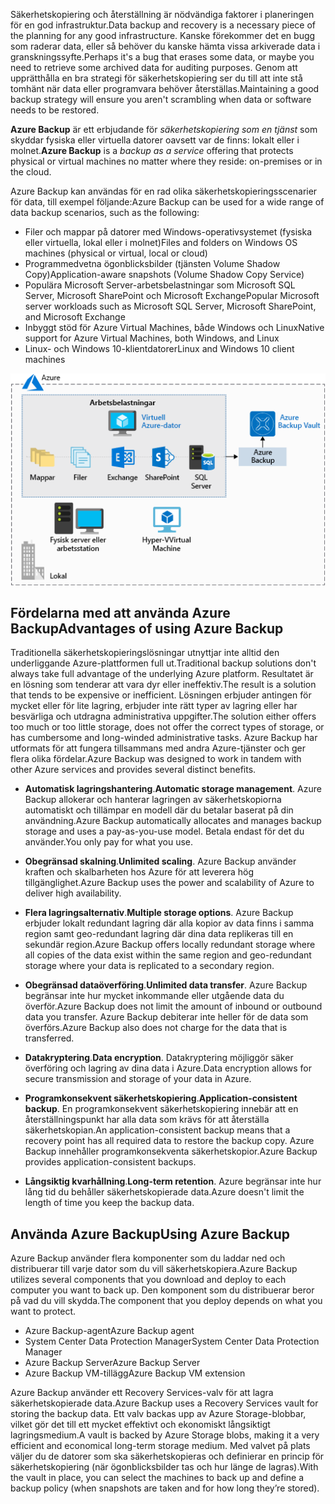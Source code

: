 <span data-ttu-id="05b00-101">Säkerhetskopiering och återställning är nödvändiga faktorer i planeringen för en god infrastruktur.</span><span class="sxs-lookup"><span data-stu-id="05b00-101">Data backup and recovery is a necessary piece of the planning for any good infrastructure.</span></span> <span data-ttu-id="05b00-102">Kanske förekommer det en bugg som raderar data, eller så behöver du kanske hämta vissa arkiverade data i granskningssyfte.</span><span class="sxs-lookup"><span data-stu-id="05b00-102">Perhaps it's a bug that erases some data, or maybe you need to retrieve some archived data for auditing purposes.</span></span> <span data-ttu-id="05b00-103">Genom att upprätthålla en bra strategi för säkerhetskopiering ser du till att inte stå tomhänt när data eller programvara behöver återställas.</span><span class="sxs-lookup"><span data-stu-id="05b00-103">Maintaining a good backup strategy will ensure you aren't scrambling when data or software needs to be restored.</span></span>

<span data-ttu-id="05b00-104">**Azure Backup** är ett erbjudande för _säkerhetskopiering som en tjänst_ som skyddar fysiska eller virtuella datorer oavsett var de finns: lokalt eller i molnet.</span><span class="sxs-lookup"><span data-stu-id="05b00-104">**Azure Backup** is a _backup as a service_ offering that protects physical or virtual machines no matter where they reside: on-premises or in the cloud.</span></span>

<span data-ttu-id="05b00-105">Azure Backup kan användas för en rad olika säkerhetskopieringsscenarier för data, till exempel följande:</span><span class="sxs-lookup"><span data-stu-id="05b00-105">Azure Backup can be used for a wide range of data backup scenarios, such as the following:</span></span>

- <span data-ttu-id="05b00-106">Filer och mappar på datorer med Windows-operativsystemet (fysiska eller virtuella, lokal eller i molnet)</span><span class="sxs-lookup"><span data-stu-id="05b00-106">Files and folders on Windows OS machines (physical or virtual, local or cloud)</span></span>
- <span data-ttu-id="05b00-107">Programmedvetna ögonblicksbilder (tjänsten Volume Shadow Copy)</span><span class="sxs-lookup"><span data-stu-id="05b00-107">Application-aware snapshots (Volume Shadow Copy Service)</span></span>
- <span data-ttu-id="05b00-108">Populära Microsoft Server-arbetsbelastningar som Microsoft SQL Server, Microsoft SharePoint och Microsoft Exchange</span><span class="sxs-lookup"><span data-stu-id="05b00-108">Popular Microsoft server workloads such as Microsoft SQL Server, Microsoft SharePoint, and Microsoft Exchange</span></span>
- <span data-ttu-id="05b00-109">Inbyggt stöd för Azure Virtual Machines, både Windows och Linux</span><span class="sxs-lookup"><span data-stu-id="05b00-109">Native support for Azure Virtual Machines, both Windows, and Linux</span></span>
- <span data-ttu-id="05b00-110">Linux- och Windows 10-klientdatorer</span><span class="sxs-lookup"><span data-stu-id="05b00-110">Linux and Windows 10 client machines</span></span>

![Azure Backup](../media/6-backup-server.png)

## <a name="advantages-of-using-azure-backup"></a><span data-ttu-id="05b00-112">Fördelarna med att använda Azure Backup</span><span class="sxs-lookup"><span data-stu-id="05b00-112">Advantages of using Azure Backup</span></span>

<span data-ttu-id="05b00-113">Traditionella säkerhetskopieringslösningar utnyttjar inte alltid den underliggande Azure-plattformen full ut.</span><span class="sxs-lookup"><span data-stu-id="05b00-113">Traditional backup solutions don't always take full advantage of the underlying Azure platform.</span></span> <span data-ttu-id="05b00-114">Resultatet är en lösning som tenderar att vara dyr eller ineffektiv.</span><span class="sxs-lookup"><span data-stu-id="05b00-114">The result is a solution that tends to be expensive or inefficient.</span></span> <span data-ttu-id="05b00-115">Lösningen erbjuder antingen för mycket eller för lite lagring, erbjuder inte rätt typer av lagring eller har besvärliga och utdragna administrativa uppgifter.</span><span class="sxs-lookup"><span data-stu-id="05b00-115">The solution either offers too much or too little storage, does not offer the correct types of storage, or has cumbersome and long-winded administrative tasks.</span></span> <span data-ttu-id="05b00-116">Azure Backup har utformats för att fungera tillsammans med andra Azure-tjänster och ger flera olika fördelar.</span><span class="sxs-lookup"><span data-stu-id="05b00-116">Azure Backup was designed to work in tandem with other Azure services and provides several distinct benefits.</span></span>

- <span data-ttu-id="05b00-117">**Automatisk lagringshantering**.</span><span class="sxs-lookup"><span data-stu-id="05b00-117">**Automatic storage management**.</span></span> <span data-ttu-id="05b00-118">Azure Backup allokerar och hanterar lagringen av säkerhetskopiorna automatiskt och tillämpar en modell där du betalar baserat på din användning.</span><span class="sxs-lookup"><span data-stu-id="05b00-118">Azure Backup automatically allocates and manages backup storage and uses a pay-as-you-use model.</span></span> <span data-ttu-id="05b00-119">Betala endast för det du använder.</span><span class="sxs-lookup"><span data-stu-id="05b00-119">You only pay for what you use.</span></span>

- <span data-ttu-id="05b00-120">**Obegränsad skalning**.</span><span class="sxs-lookup"><span data-stu-id="05b00-120">**Unlimited scaling**.</span></span> <span data-ttu-id="05b00-121">Azure Backup använder kraften och skalbarheten hos Azure för att leverera hög tillgänglighet.</span><span class="sxs-lookup"><span data-stu-id="05b00-121">Azure Backup uses the power and scalability of Azure to deliver high availability.</span></span>

- <span data-ttu-id="05b00-122">**Flera lagringsalternativ**.</span><span class="sxs-lookup"><span data-stu-id="05b00-122">**Multiple storage options**.</span></span> <span data-ttu-id="05b00-123">Azure Backup erbjuder lokalt redundant lagring där alla kopior av data finns i samma region samt geo-redundant lagring där dina data replikeras till en sekundär region.</span><span class="sxs-lookup"><span data-stu-id="05b00-123">Azure Backup offers locally redundant storage where all copies of the data exist within the same region and geo-redundant storage where your data is replicated to a secondary region.</span></span>

- <span data-ttu-id="05b00-124">**Obegränsad dataöverföring**.</span><span class="sxs-lookup"><span data-stu-id="05b00-124">**Unlimited data transfer**.</span></span> <span data-ttu-id="05b00-125">Azure Backup begränsar inte hur mycket inkommande eller utgående data du överför.</span><span class="sxs-lookup"><span data-stu-id="05b00-125">Azure Backup does not limit the amount of inbound or outbound data you transfer.</span></span> <span data-ttu-id="05b00-126">Azure Backup debiterar inte heller för de data som överförs.</span><span class="sxs-lookup"><span data-stu-id="05b00-126">Azure Backup also does not charge for the data that is transferred.</span></span>

- <span data-ttu-id="05b00-127">**Datakryptering**.</span><span class="sxs-lookup"><span data-stu-id="05b00-127">**Data encryption**.</span></span> <span data-ttu-id="05b00-128">Datakryptering möjliggör säker överföring och lagring av dina data i Azure.</span><span class="sxs-lookup"><span data-stu-id="05b00-128">Data encryption allows for secure transmission and storage of your data in Azure.</span></span>

- <span data-ttu-id="05b00-129">**Programkonsekvent säkerhetskopiering**.</span><span class="sxs-lookup"><span data-stu-id="05b00-129">**Application-consistent backup**.</span></span> <span data-ttu-id="05b00-130">En programkonsekvent säkerhetskopiering innebär att en återställningspunkt har alla data som krävs för att återställa säkerhetskopian.</span><span class="sxs-lookup"><span data-stu-id="05b00-130">An application-consistent backup means that a recovery point has all required data to restore the backup copy.</span></span> <span data-ttu-id="05b00-131">Azure Backup innehåller programkonsekventa säkerhetskopior.</span><span class="sxs-lookup"><span data-stu-id="05b00-131">Azure Backup provides application-consistent backups.</span></span>

- <span data-ttu-id="05b00-132">**Långsiktig kvarhållning**.</span><span class="sxs-lookup"><span data-stu-id="05b00-132">**Long-term retention**.</span></span> <span data-ttu-id="05b00-133">Azure begränsar inte hur lång tid du behåller säkerhetskopierade data.</span><span class="sxs-lookup"><span data-stu-id="05b00-133">Azure doesn't limit the length of time you keep the backup data.</span></span>

## <a name="using-azure-backup"></a><span data-ttu-id="05b00-134">Använda Azure Backup</span><span class="sxs-lookup"><span data-stu-id="05b00-134">Using Azure Backup</span></span>

<span data-ttu-id="05b00-135">Azure Backup använder flera komponenter som du laddar ned och distribuerar till varje dator som du vill säkerhetskopiera.</span><span class="sxs-lookup"><span data-stu-id="05b00-135">Azure Backup utilizes several components that you download and deploy to each computer you want to back up.</span></span> <span data-ttu-id="05b00-136">Den komponent som du distribuerar beror på vad du vill skydda.</span><span class="sxs-lookup"><span data-stu-id="05b00-136">The component that you deploy depends on what you want to protect.</span></span>

- <span data-ttu-id="05b00-137">Azure Backup-agent</span><span class="sxs-lookup"><span data-stu-id="05b00-137">Azure Backup agent</span></span>
- <span data-ttu-id="05b00-138">System Center Data Protection Manager</span><span class="sxs-lookup"><span data-stu-id="05b00-138">System Center Data Protection Manager</span></span>
- <span data-ttu-id="05b00-139">Azure Backup Server</span><span class="sxs-lookup"><span data-stu-id="05b00-139">Azure Backup Server</span></span>
- <span data-ttu-id="05b00-140">Azure Backup VM-tillägg</span><span class="sxs-lookup"><span data-stu-id="05b00-140">Azure Backup VM extension</span></span>

<span data-ttu-id="05b00-141">Azure Backup använder ett Recovery Services-valv för att lagra säkerhetskopierade data.</span><span class="sxs-lookup"><span data-stu-id="05b00-141">Azure Backup uses a Recovery Services vault for storing the backup data.</span></span> <span data-ttu-id="05b00-142">Ett valv backas upp av Azure Storage-blobbar, vilket gör det till ett mycket effektivt och ekonomiskt långsiktigt lagringsmedium.</span><span class="sxs-lookup"><span data-stu-id="05b00-142">A vault is backed by Azure Storage blobs, making it a very efficient and economical long-term storage medium.</span></span> <span data-ttu-id="05b00-143">Med valvet på plats väljer du de datorer som ska säkerhetskopieras och definierar en princip för säkerhetskopiering (när ögonblicksbilder tas och hur länge de lagras).</span><span class="sxs-lookup"><span data-stu-id="05b00-143">With the vault in place, you can select the machines to back up and define a backup policy (when snapshots are taken and for how long they’re stored).</span></span>